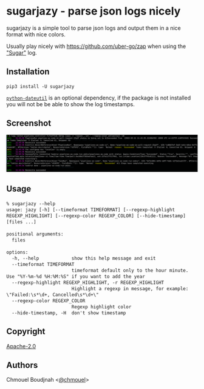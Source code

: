 # sugarjazy - parse json logs nicely

sugarjazy is a simple tool to parse json logs and output them in a nice format with nice colors.

Usually play nicely with <https://github.com/uber-go/zap> when using the ["Sugar"](https://pkg.go.dev/go.uber.org/zap#Logger.Sugar) log.

## Installation

```shell
pip3 install -U sugarjazy
```

[`python-dateutil`](https://dateutil.readthedocs.io/en/stable/) is an optional dependency, if the package is not installed you will not be be able to show the log timestamps.

## Screenshot

![screenshot](./.github/screenshot.png)

## Usage

```shell
% sugarjazy --help
usage: jazy [-h] [--timeformat TIMEFORMAT] [--regexp-highlight REGEXP_HIGHLIGHT] [--regexp-color REGEXP_COLOR] [--hide-timestamp] [files ...]

positional arguments:
  files

options:
  -h, --help            show this help message and exit
  --timeformat TIMEFORMAT
                        timeformat default only to the hour minute. Use "%Y-%m-%d %H:%M:%S" if you want to add the year
  --regexp-highlight REGEXP_HIGHLIGHT, -r REGEXP_HIGHLIGHT
                        Highlight a regexp in message, for example: \"Failed:\s*\d+, Cancelled\s*\d+\"
  --regexp-color REGEXP_COLOR
                        Regexp highlight color
  --hide-timestamp, -H  don't show timestamp
  ```

## Copyright

[Apache-2.0](./LICENSE)

## Authors

Chmouel Boudjnah <[@chmouel](https://twitter.com/chmouel)>
